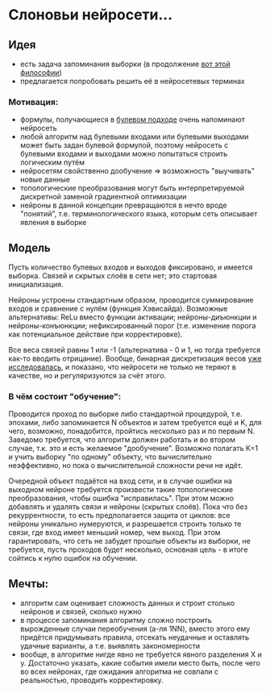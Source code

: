 # Слоновьи нейросети...

## Идея

* есть задача запоминания выборки (в продолжение [вот этой философии](https://github.com/FortsAndMills/MusicGeneration/tree/master/Discon))
* предлагается попробовать решить её в нейросетевых терминах

### Мотивация:
* формулы, получающиеся в [булевом подходе](https://github.com/FortsAndMills/MusicGeneration/blob/master/Discon/%D0%A1%D0%BE%D0%B1%D1%80%D0%B0%D0%BD%D0%B8%D0%B5%20%D1%81%D0%BE%D1%87%D0%B8%D0%BD%D0%B5%D0%BD%D0%B8%D0%B9...%20%D0%B3%D0%BC%2C%20%D0%B1%D1%83%D0%BB%D0%B5%D0%B2%D1%8B%D1%85.pdf) очень напоминают нейросеть
* любой алгоритм над булевыми входами или булевыми выходами может быть задан булевой формулой, поэтому нейросеть с булевыми входами и выходами можно попытаться строить логическим путём
* нейросетям свойственно дообучение => возможность "выучивать" новые данные
* топологические преобразования могут быть интерпретируемой дискретной заменой градиентной оптимизации
* нейроны в данной концепции превращаются в нечто вроде "понятий", т.е. терминологического языка, которым сеть описывает явления в выборке

## Модель

Пусть количество булевых входов и выходов фиксировано, и имеется выборка. Связей и скрытых слоёв в сети нет; это стартовая инициализация.

Нейроны устроены стандартным образом, проводится суммирование входов и сравнение с нулём (функция Хэвисайда). Возможные альтернативы:  ReLu вместо функции активации; нейроны-диъюнкции и нейроны-конъюнкции; нефиксированный порог (т.е. изменение порога как потенциальное действие при корректировке).

Все веса связей равны 1 или -1 (альтернатива - 0 и 1, но тогда требуется как-то вводить отрицание). Вообще, бинарная дискретизация весов [уже исследовалась](https://arxiv.org/pdf/1602.02830.pdf), и показано, что нейросети не только не теряют в качестве, но и регуляризуются за счёт этого.

### В чём состоит "обучение":

Проводится проход по выборке либо стандартной процедурой, т.е. эпохами, либо запоминается N объектов и затем требуется ещё и K, для чего, возможно, понадобится, пройтись несколько раз и по первым N. Заведомо требуется, что алгоритм должен работать и во втором случае, т.к. это и есть желаемое "дообучение". Возможно полагать K=1 и учить выборку "по одному" объекту, что вычислительно неэффективно, но пока о вычислительной сложности речи не идёт.

Очередной объект подаётся на вход сети, и в случае ошибки на выходном нейроне требуется произвести такие топологические преобразования, чтобы ошибка "исправилась". При этом можно добавлять и удалять связи и нейроны (скрытых слоёв). Пока что без рекуррентности, то есть предполагается защита от циклов: все нейроны уникально нумеруются, и разрешается строить только те связи, где вход имеет меньший номер, чем выход. При этом гарантировать, что сеть не забудет прошлые объекты из выборки, не требуется, пусть проходов будет несколько, основная цель - в итоге сойтись к нулю ошибок на обучении.

## Мечты:
* алгоритм сам оценивает сложность данных и строит столько нейронов и связей, сколько нужно
* в процессе запоминания алгоритму сложно построить вырожденные случаи переобучения (а-ля 1NN), вместо этого ему придётся придумывать правила, отсекать неудачные и оставлять удачные варианты, а т.е. выявлять закономерности
* вообще, в алгоритме нигде явно не требуется явного разделения X и y. Достаточно указать, какие события имели место быть, после чего во всех нейронах, где ожидания алгоритма не совпали с реальностью, проводить корректировку.
